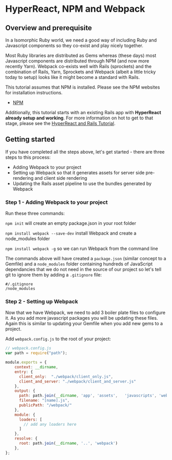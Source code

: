 # HyperReact, NPM and Webpack

## Overview and prerequisite

In a Isomorphic Ruby world, we need a good way of including Ruby and Javascript components so they co-exist and play nicely together.

Most Ruby libraries are distributed as Gems whereas (these days) most Javascript components are distributed through NPM (and now more recently Yarn). Webpack co-exists well with Rails (sprockets) and the combination of Rails, Yarn, Sprockets and Webpack (albeit a little tricky today to setup) looks like it might become a standard with Rails.

This tutorial assumes that NPM is installed. Please see the NPM websites for installation instructions.

+ [NPM](https://www.npmjs.com/)

Additionally, this tutorial starts with an existing Rails app with **HyperReact already setup and working**. For more information on hot to get to that stage, please see the [HyperReact and Rails Tutorial](http://ruby-hyperloop.io/tutorials/hyperreact_with_rails/).

## Getting started

If you have completed all the steps above, let's get started - there are three steps to this process:

+ Adding Webpack to your project
+ Setting up Webpack so that it generates assets for server side pre-rendering and client side rendering
+ Updating the Rails asset pipeline to use the bundles generated by Webpack

### Step 1 - Adding Webpack to your project

Run these three commands:

`npm init` will create an empty package.json in your root folder

`npm install webpack --save-dev` install Webpack and create a node_modules folder

`npm install webpack -g` so we can run Webpack from the command line

The commands above will have created a `package.json` (similar concept to a Gemfile) and a `node_modules` folder containing hundreds of JavaScript dependancies that we do not need in the source of our project so let's tell git to ignore them by adding a `.gitignore` file:

```
#/.gitignore
/node_modules
```

### Step 2 - Setting up Webpack

Now that we have Webpack, we need to add 3 boiler plate files to configure it. As you add more javascript packages you will be updating these files. Again this is similar to updating your Gemfile when you add new gems to a project.

Add `webpack.config.js` to the root of your project:

```javascript
// webpack.config.js
var path = require("path");

module.exports = {
    context: __dirname,
    entry: {
      client_only:  "./webpack/client_only.js",
      client_and_server: "./webpack/client_and_server.js"
    },
    output: {
      path: path.join(__dirname, 'app', 'assets',   'javascripts', 'webpack'),
      filename: "[name].js",
      publicPath: "/webpack/"
    },
    module: {
      loaders: [
        // add any loaders here
      ]
    },
    resolve: {
      root: path.join(__dirname, '..', 'webpack')
    },
};
```
